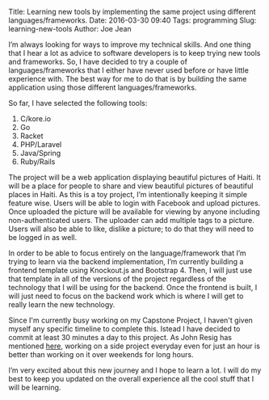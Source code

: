 Title: Learning new tools by implementing the same project using different languages/frameworks.
Date: 2016-03-30 09:40
Tags: programming
Slug: learning-new-tools
Author: Joe Jean


I’m always looking for ways to improve my technical skills. And one thing that I hear a lot as advice to software developers is to keep trying new tools and frameworks. So, I have decided to try a couple of languages/frameworks that I either have never used before or have little experience with. The best way for me to do that is by building the same application using those different languages/frameworks. 

So far, I have selected the following tools:

1. C/kore.io
2. Go
3. Racket
4. PHP/Laravel
5. Java/Spring
6. Ruby/Rails


The project will be a web application displaying beautiful pictures of Haiti. It will be a place for people to share and view beautiful pictures of beautiful places in Haiti. As this is a toy project, I’m intentionally keeping it simple feature wise. Users will be able to login with Facebook and upload pictures. Once uploaded the picture will be available for viewing by anyone including non-authenticated users. The uploader can add multiple tags to a picture. Users will also be able to like, dislike a picture; to do that they will need to be logged in as well.  

In order to be able to focus entirely on the language/framework that I’m trying to learn via the backend implementation, I’m currently building a frontend template using Knockout.js and Bootstrap 4. Then, I will just use that template in all of the versions of the project regardless of the technology that I will be using for the backend. Once the frontend is built, I will just need to focus on the backend work which is where I will get to really learn the new technology.

Since I'm currently busy working on my Capstone Project, I haven't given myself any specific timeline to complete this. Istead I have decided to commit at least 30 minutes a day to this project. As John Resig has mentioned [here](http://ejohn.org/blog/write-code-every-day/), working on a side project everyday even for just an hour is better than working on it over weekends for long hours.

I’m very excited about this new journey and I hope to learn a lot. I will do my best to keep you updated on the overall experience all the cool stuff that I will be learning. 

